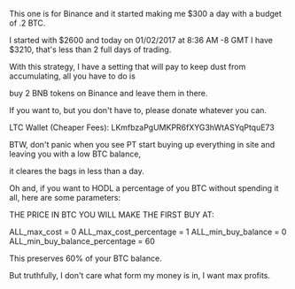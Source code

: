  This one is for Binance and it started making me $300 a day with a budget of .2 BTC.
 
 I started with $2600 and today on 01/02/2017 at 8:36 AM -8 GMT I have $3210, that's less than 2 full days of trading.
 
 With this strategy, I have a setting that will pay to keep dust from accumulating, all you have to do is
 
 buy 2 BNB tokens on Binance and leave them in there.
 
 If you want to, but you don't have to, please donate whatever you can.
 
 LTC Wallet (Cheaper Fees): LKmfbzaPgUMKPR6fXYG3hWtASYqPtquE73
 
 BTW, don't panic when you see PT start buying up everything in site and leaving you with a low BTC balance,
 
 it cleares the bags in less than a day.
 
 Oh and, if you want to HODL a percentage of you BTC without spending it all, here are some parameters:
 
 THE PRICE IN BTC YOU WILL MAKE THE FIRST BUY AT:
 
 ALL_max_cost = 0 
 ALL_max_cost_percentage = 1 
 ALL_min_buy_balance = 0 
 ALL_min_buy_balance_percentage = 60
 
 This preserves 60% of your BTC balance.
 
 But truthfully, I don't care what form my money is in, I want max profits.
